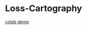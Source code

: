 # Loss-Cartography

[colab demo](https://colab.research.google.com/github/matthiasdellago/Loss-Cartography/blob/main/ensemble_approach.ipynb)